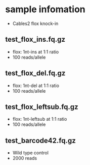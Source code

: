 # sample infomation

- Cables2 flox knock-in

## test_flox_ins.fq.gz
- flox: 1nt-ins at 1:1 ratio
- 100 reads/allele

## test_flox_del.fq.gz
- flox: 1nt-del at 1:1 ratio
- 100 reads/allele

## test_flox_leftsub.fq.gz
- flox: 1nt-leftsub at 1:1 ratio
- 100 reads/allele

## test_barcode42.fq.gz
- Wild type control
- 2000 reads
